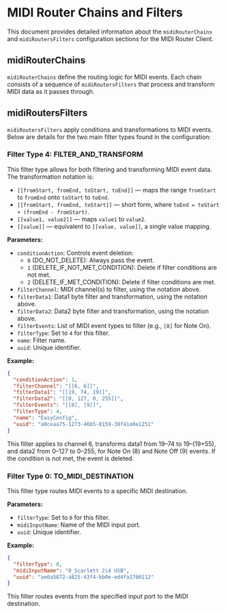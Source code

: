 # MIDI Router Chains and Filters

This document provides detailed information about the `midiRouterChains` and `midiRoutersFilters` configuration sections for the MIDI Router Client.

## midiRouterChains

`midiRouterChains` define the routing logic for MIDI events. Each chain consists of a sequence of `midiRoutersFilters` that process and transform MIDI data as it passes through.

## midiRoutersFilters

`midiRoutersFilters` apply conditions and transformations to MIDI events. Below are details for the two main filter types found in the configuration:

### Filter Type 4: FILTER_AND_TRANSFORM

This filter type allows for both filtering and transforming MIDI event data. The transformation notation is:

- `[[fromStart, fromEnd, toStart, toEnd]]` — maps the range `fromStart` to `fromEnd` onto `toStart` to `toEnd`.
- `[[fromStart, fromEnd, toStart]]` — short form, where `toEnd = toStart + (fromEnd - fromStart)`.
- `[[value1, value2]]` — maps `value1` to `value2`.
- `[[value]]` — equivalent to `[[value, value]]`, a single value mapping.

**Parameters:**
- `conditionAction`: Controls event deletion:
  - `0` (DO_NOT_DELETE): Always pass the event.
  - `1` (DELETE_IF_NOT_MET_CONDITION): Delete if filter conditions are not met.
  - `2` (DELETE_IF_MET_CONDITION): Delete if filter conditions are met.
- `filterChannel`: MIDI channel(s) to filter, using the notation above.
- `filterData1`: Data1 byte filter and transformation, using the notation above.
- `filterData2`: Data2 byte filter and transformation, using the notation above.
- `filterEvents`: List of MIDI event types to filter (e.g., `[8]` for Note On).
- `filterType`: Set to `4` for this filter.
- `name`: Filter name.
- `uuid`: Unique identifier.

**Example:**
```json
{
  "conditionAction": 1,
  "filterChannel": "[[6, 6]]",
  "filterData1": "[[19, 74, 19]]",
  "filterData2": "[[0, 127, 0, 255]]",
  "filterEvents": "[[8], [9]]",
  "filterType": 4,
  "name": "EasyConfig",
  "uuid": "a0ceaa75-1273-46b5-8159-30f41e0e1251"
}
```
This filter applies to channel 6, transforms data1 from 19–74 to 19–(19+55), and data2 from 0–127 to 0–255, for Note On (8) and Note Off (9) events. If the condition is not met, the event is deleted.

### Filter Type 0: TO_MIDI_DESTINATION

This filter type routes MIDI events to a specific MIDI destination.

**Parameters:**
- `filterType`: Set to `0` for this filter.
- `midiInputName`: Name of the MIDI input port.
- `uuid`: Unique identifier.

**Example:**
```json
{
  "filterType": 0,
  "midiInputName": "0_Scarlett 2i4 USB",
  "uuid": "ae0a5872-a825-43f4-bb0e-ed4fa1700112"
}
```
This filter routes events from the specified input port to the MIDI destination.
